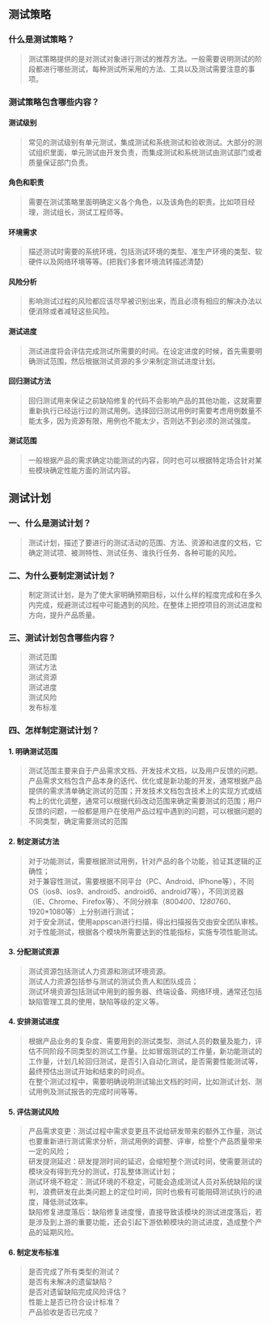 ## 测试策略

### 什么是测试策略？
> 测试策略提供的是对测试对象进行测试的推荐方法。一般需要说明测试的阶段都进行哪些测试，每种测试所采用的方法、工具以及测试需要注意的事项。

### 测试策略包含哪些内容？

#### 测试级别
> 常见的测试级别有单元测试，集成测试和系统测试和验收测试。大部分的测试组织里面，单元测试由开发负责，而集成测试和系统测试由测试部门或者质量保证部门负责。

#### 角色和职责
> 需要在测试策略里面明确定义各个角色，以及该角色的职责。比如项目经理，测试组长，测试工程师等。

#### 环境需求
> 描述测试时需要的系统环境，包括测试环境的类型、准生产环境的类型、软硬件以及网络环境等等。(把我们多套环境流转描述清楚)

#### 风险分析
> 影响测试过程的风险都应该尽早被识别出来，而且必须有相应的解决办法以便消除或者减轻这些风险。

#### 测试进度
> 测试进度将会评估完成测试所需要的时间。在设定进度的时候，首先需要明确测试范围，然后根据测试资源的多少来制定测试进度计划。

#### 回归测试方法
> 回归测试用来保证之前缺陷修复的代码不会影响产品的其他功能，这就需要重新执行已经运行过的测试用例。选择回归测试用例时需要考虑用例数量不能太多，因为资源有限，用例也不能太少，否则达不到必须的测试强度。

#### 测试范围
> 一般根据产品的需求确定功能测试的内容，同时也可以根据特定场合针对某些模块确定性能方面的测试内容。

## 测试计划

### 一、什么是测试计划？
> 测试计划，描述了要进行的测试活动的范围、方法、资源和进度的文档，它确定测试项、被测特性、测试任务、谁执行任务、各种可能的风险。

### 二、为什么要制定测试计划？
> 制定测试计划，是为了使大家明确预期目标，以什么样的程度完成和在多久内完成，规避测试过程中可能遇到的风险，在整体上把控项目的测试进度和方向，提升产品质量。

### 三、测试计划包含哪些内容？
> 测试范围<br>
> 测试方法<br>
> 测试资源<br>
> 测试进度<br>
> 测试风险<br>
> 发布标准

### 四、怎样制定测试计划？

#### 1. 明确测试范围
> 测试范围主要来自于产品需求文档、开发技术文档，以及用户反馈的问题。产品需求文档包含产品本身的迭代、优化或是新功能的开发，通常根据产品提供的需求清单确定测试的范围；开发技术文档包含技术上的实现方式或结构上的优化调整，通常可以根据代码改动范围来确定需要测试的范围；用户反馈的问题，一般都是用户在使用产品过程中遇到的问题，可以根据问题的不同类型，确定需要测试的范围

#### 2. 制定测试方法
> 对于功能测试，需要根据测试用例，针对产品的各个功能，验证其逻辑的正确性；<br>
> 对于兼容性测试，需要根据不同平台（PC、Android、IPhone等），不同OS（ios8、ios9、android5、android6、android7等），不同浏览器（IE、Chrome、Firefox等）、不同分辨率（800*400、1280*760、1920*1080等）上分别进行测试；<br>
> 对于安全测试，使用appscan进行扫描，得出扫描报告交由安全团队审核。<br>
> 对于性能测试，根据各个模块所需要达到的性能指标，实施专项性能测试。

#### 3. 分配测试资源
> 测试资源包括测试人力资源和测试环境资源。<br>
> 测试人力资源包括参与测试的测试负责人和团队成员；<br>
> 测试环境资源包括测试中用到的服务器、终端设备、网络环境，通常还包括缺陷管理工具的使用，缺陷等级的定义等。

#### 4. 安排测试进度
> 根据产品业务的复杂度、需要用到的测试类型、测试人员的数量及能力，评估不同阶段不同类型的测试工作量。比如冒烟测试的工作量，新功能测试的工作量，计划几轮回归测试，是否引入自动化测试，是否需要性能测试等，最终预估出测试开始和结束的时间点。<br>
> 在整个测试过程中，需要明确说明测试输出文档的时间，比如测试计划、测试用例及测试报告的完成时间等等。

#### 5. 评估测试风险
> 产品需求变更：测试过程中需求变更且不说给研发带来的额外工作量，测试也要重新进行测试需求分析，测试用例的调整、评审，给整个产品质量带来一定的风险；<br>
> 研发提测延迟：研发提测时间的延迟，会缩短整个测试时间，使需要测试的模块没有得到充分的测试，打乱整体测试计划；<br>
> 测试环境不稳定：测试环境的不稳定，可能会造成测试人员对系统缺陷的误判，浪费研发在此类问题上的定位时间，同时也极有可能阻碍测试执行的进度，降低测试效率。<br>
> 缺陷修复进度落后：缺陷修复进度慢，直接导致该模块的测试进度落后，若是涉及到上游的重要功能，还会引起下游依赖模块的测试进度，造成整个产品的延期风险。

#### 6. 制定发布标准
> 是否完成了所有类型的测试？<br>
> 是否有未解决的遗留缺陷？<br>
> 是否对遗留缺陷完成风险评估？<br>
> 性能上是否已符合设计标准？<br>
> 产品验收是否已完成？
